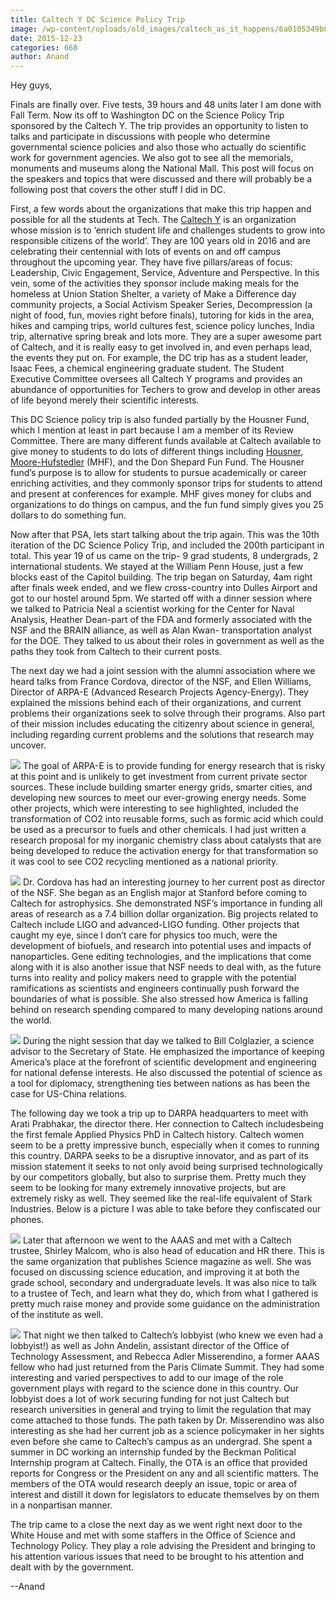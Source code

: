 ```yaml
---
title: Caltech Y DC Science Policy Trip
image: /wp-content/uploads/old_images/caltech_as_it_happens/6a0105349b8251970b01b7c7fc6c35970b.jpg
date: 2015-12-23
categories: 668
author: Anand
---
```



Hey guys,

Finals are finally over. Five tests, 39 hours and 48 units later I am done with Fall Term. Now its off to Washington DC on the Science Policy Trip sponsored by the Caltech Y. The trip provides an opportunity to listen to talks and participate in discussions with people who determine governmental science policies and also those who actually do scientific work for government agencies. We also got to see all the memorials, monuments and museums along the National Mall. This post will focus on the speakers and topics that were discussed and there will probably be a following post that covers the other stuff I did in DC.

 First, a few words about the organizations that make this trip happen and possible for all the students at Tech. The [Caltech Y](https://caltechy.org) is an organization whose mission is to ‘enrich student life and challenges students to grow into responsible citizens of the world’. They are 100 years old in 2016 and are celebrating their centennial with lots of events on and off campus throughout the upcoming year. They have five pillars/areas of focus: Leadership, Civic Engagement, Service, Adventure and Perspective. In this vein, some of the activities they sponsor include making meals for the homeless at Union Station Shelter, a variety of Make a Difference day community projects, a Social Activism Speaker Series, Decompression (a night of food, fun, movies right before finals), tutoring for kids in the area, hikes and camping trips, world cultures fest, science policy lunches, India trip, alternative spring break and lots more. They are a super awesome part of Caltech, and it is really easy to get involved in, and even perhaps lead, the events they put on. For example, the DC trip has as a student leader, Isaac Fees, a chemical engineering graduate student. The Student Executive Committee oversees all Caltech Y programs and provides an abundance of opportunities for Techers to grow and develop in other areas of life beyond merely their scientific interests.

 This DC Science policy trip is also funded partially by the Housner Fund, which I mention at least in part because I am a member of its Review Committee. There are many different funds available at Caltech available to give money to students to do lots of different things including [Housner](https://deans.caltech.edu/Services/gwhfund), [Moore-Hufstedler](https://studaff.caltech.edu/funding/mhf) (MHF), and the Don Shepard Fun Fund. The Housner fund’s purpose is to allow for students to pursue academically or career enriching activities, and they commonly sponsor trips for students to attend and present at conferences for example. MHF gives money for clubs and organizations to do things on campus, and the fun fund simply gives you 25 dollars to do something fun.

 Now after that PSA, lets start talking about the trip again. This was the 10th iteration of the DC Science Policy Trip, and included the 200th participant in total. This year 19 of us came on the trip- 9 grad students, 8 undergrads, 2 international students. We stayed at the William Penn House, just a few blocks east of the Capitol building. The trip began on Saturday, 4am right after finals week ended, and we flew cross-country into Dulles Airport and got to our hostel around 5pm. We started off with a dinner session where we talked to Patricia Neal a scientist working for the Center for Naval Analysis, Heather Dean-part of the FDA and formerly associated with the NSF and the BRAIN alliance, as well as Alan Kwan- transportation analyst for the DOE. They talked to us about their roles in government as well as the paths they took from Caltech to their current posts.

 The next day we had a joint session with the alumni association where we heard talks from France Cordova, director of the NSF, and Ellen Williams, Director of ARPA-E (Advanced Research Projects Agency-Energy). They explained the missions behind each of their organizations, and current problems their organizations seek to solve through their programs. Also part of their mission includes educating the citizenry about science in general, including regarding current problems and the solutions that research may uncover.


![](/old_images/caltech_as_it_happens/6a0105349b8251970b01b8d186433f970c.jpg)
The goal of ARPA-E is to provide funding for energy research that is risky at this point and is unlikely to get investment from current private sector sources. These include building smarter energy grids, smarter cities, and developing new sources to meet our ever-growing energy needs. Some other projects, which were interesting to see highlighted, included the transformation of CO2 into reusable forms, such as formic acid which could be used as a precursor to fuels and other chemicals. I had just written a research proposal for my inorganic chemistry class about catalysts that are being developed to reduce the activation energy for that transformation so it was cool to see CO2 recycling mentioned as a national priority.


![](/old_images/caltech_as_it_happens/6a0105349b8251970b01bb08a0f617970d.jpg)
Dr. Cordova has had an interesting journey to her current post as director of the NSF. She began as an English major at Stanford before coming to Caltech for astrophysics. She demonstrated NSF’s importance in funding all areas of research as a 7.4 billion dollar organization. Big projects related to Caltech include LIGO and advanced-LIGO funding. Other projects that caught my eye, since I don’t care for physics too much, were the development of biofuels, and research into potential uses and impacts of nanoparticles. Gene editing technologies, and the implications that come along with it is also another issue that NSF needs to deal with, as the future turns into reality and policy makers need to grapple with the potential ramifications as scientists and engineers continually push forward the boundaries of what is possible. She also stressed how America is falling behind on research spending compared to many developing nations around the world.


![](/old_images/caltech_as_it_happens/6a0105349b8251970b01bb08a0f626970d.jpg)
 During the night session that day we talked to Bill Colglazier, a science advisor to the Secretary of State. He emphasized the importance of keeping America’s place at the forefront of scientific development and engineering for national defense interests. He also discussed the potential of science as a tool for diplomacy, strengthening ties between nations as has been the case for US-China relations.

 The following day we took a trip up to DARPA headquarters to meet with Arati Prabhakar, the director there. Her connection to Caltech includesbeing the first female Applied Physics PhD in Caltech history. Caltech women seem to be a pretty impressive bunch, especially when it comes to running this country. DARPA seeks to be a disruptive innovator, and as part of its mission statement it seeks to not only avoid being surprised technologically by our competitors globally, but also to surprise them. Pretty much they seem to be looking for many extremely innovative projects, but are extremely risky as well. They seemed like the real-life equivalent of Stark Industries. Below is a picture I was able to take before they confiscated our phones.


![](/old_images/caltech_as_it_happens/6a0105349b8251970b01b8d186432e970c.jpg)
Later that afternoon we went to the AAAS and met with a Caltech trustee, Shirley Malcom, who is also head of education and HR there. This is the same organization that publishes Science magazine as well. She was focused on discussing science education, and improving it at both the grade school, secondary and undergraduate levels. It was also nice to talk to a trustee of Tech, and learn what they do, which from what I gathered is pretty much raise money and provide some guidance on the administration of the institute as well.


![](/old_images/caltech_as_it_happens/6a0105349b8251970b01b7c7fc6c56970b.jpg)
 That night we then talked to Caltech’s lobbyist (who knew we even had a lobbyist!) as well as John Andelin, assistant director of the Office of Technology Assessment, and Rebecca Adler Misserendino, a former AAAS fellow who had just returned from the Paris Climate Summit. They had some interesting and varied perspectives to add to our image of the role government plays with regard to the science done in this country. Our lobbyist does a lot of work securing funding for not just Caltech but research universities in general and trying to limit the regulation that may come attached to those funds. The path taken by Dr. Misserendino was also interesting as she had her current job as a science policymaker in her sights even before she came to Caltech’s campus as an undergrad. She spent a summer in DC working an internship funded by the Beckman Political Internship program at Caltech. Finally, the OTA is an office that provided reports for Congress or the President on any and all scientific matters. The members of the OTA would research deeply an issue, topic or area of interest and distill it down for legislators to educate themselves by on them in a nonpartisan manner.

 The trip came to a close the next day as we went right next door to the White House and met with some staffers in the Office of Science and Technology Policy. They play a role advising the President and bringing to his attention various issues that need to be brought to his attention and dealt with by the government.

 --Anand

